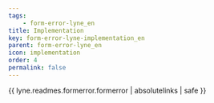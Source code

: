 ```yaml
---
tags: 
    - form-error-lyne_en
title: Implementation
key: form-error-lyne-implementation_en
parent: form-error-lyne_en
icon: implementation
order: 4
permalink: false  
---
```

{{ lyne.readmes.formerror.formerror | absolutelinks | safe }}


